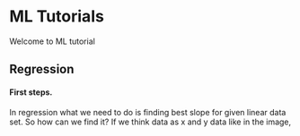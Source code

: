 # ML Tutorials
Welcome to ML tutorial

## Regression
  #### First steps.
  In regression what we need to do is finding best slope for given linear data set. So how can we find it?
  If we think data as x and y data like in the image,
  
